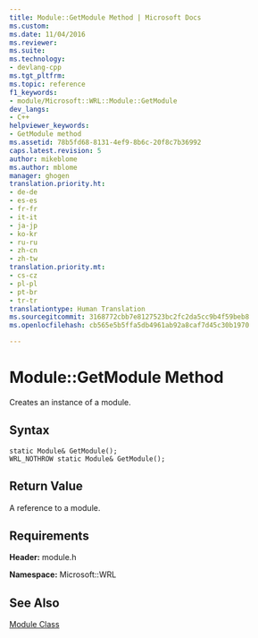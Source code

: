 ```yaml
---
title: Module::GetModule Method | Microsoft Docs
ms.custom: 
ms.date: 11/04/2016
ms.reviewer: 
ms.suite: 
ms.technology:
- devlang-cpp
ms.tgt_pltfrm: 
ms.topic: reference
f1_keywords:
- module/Microsoft::WRL::Module::GetModule
dev_langs:
- C++
helpviewer_keywords:
- GetModule method
ms.assetid: 78b5fd68-8131-4ef9-8b6c-20f8c7b36992
caps.latest.revision: 5
author: mikeblome
ms.author: mblome
manager: ghogen
translation.priority.ht:
- de-de
- es-es
- fr-fr
- it-it
- ja-jp
- ko-kr
- ru-ru
- zh-cn
- zh-tw
translation.priority.mt:
- cs-cz
- pl-pl
- pt-br
- tr-tr
translationtype: Human Translation
ms.sourcegitcommit: 3168772cbb7e8127523bc2fc2da5cc9b4f59beb8
ms.openlocfilehash: cb565e5b5ffa5db4961ab92a8caf7d45c30b1970

---
```

# Module::GetModule Method
Creates an instance of a module.  
  
## Syntax  
  
```  
static Module& GetModule();  
WRL_NOTHROW static Module& GetModule();  
```  
  
## Return Value  
 A reference to a module.  
  
## Requirements  
 **Header:** module.h  
  
 **Namespace:** Microsoft::WRL  
  
## See Also  
 
[Module Class](../windows/module-class.md)


<!--HONumber=Jan17_HO2-->


